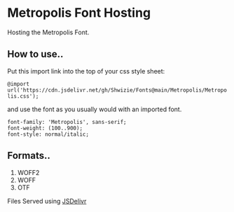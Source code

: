 # Metropolis Font Hosting
Hosting the Metropolis Font.

## How to use..

Put this import link into the top of your css style sheet:

```@import url('https://cdn.jsdelivr.net/gh/Shwizie/Fonts@main/Metropolis/Metropolis.css');```

and use the font as you usually would with an imported font.

```
font-family: 'Metropolis', sans-serif;
font-weight: (100..900);
font-style: normal/italic;
```

## Formats..
1. WOFF2
2. WOFF
3. OTF

Files Served using [JSDelivr](https://www.jsdelivr.com/)
